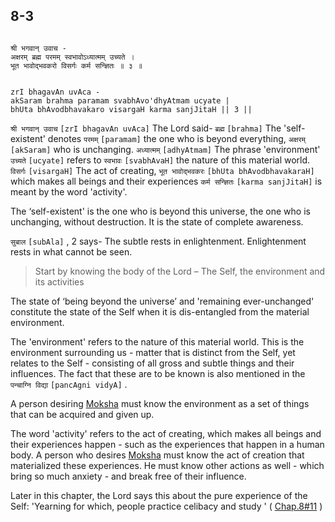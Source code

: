 ## 8-3


```shloka-sa

श्री भगवान् उवाच -
अक्षरम् ब्रह्म परमम् स्वभावोऽध्यात्मम् उच्यते ।
भूत भावोद्भवकरो विसर्गः कर्म सन्ज्ञितः ॥ ३ ॥

```
```shloka-sa-hk

zrI bhagavAn uvAca -
akSaram brahma paramam svabhAvo'dhyAtmam ucyate |
bhUta bhAvodbhavakaro visargaH karma sanjJitaH || 3 ||

```
`श्री भगवान् उवाच` `[zrI bhagavAn uvAca]` The Lord said- `ब्रह्म` `[brahma]` The 'self-existent' denotes `परमम्` `[paramam]` the one who is beyond everything, `अक्षरम्` `[akSaram]` who is unchanging. `अध्यात्मम्` `[adhyAtmam]` The phrase 'environment' `उच्यते` `[ucyate]` refers to `स्वभावः` `[svabhAvaH]` the nature of this material world. `विसर्गः` `[visargaH]` The act of creating, `भूत भावोद्भवकरः` `[bhUta bhAvodbhavakaraH]` which makes all beings and their experiences `कर्म सन्ज्ञितः` `[karma sanjJitaH]` is meant by the word 'activity'.

The ‘self-existent' is the one who is beyond this universe, the one who is unchanging, without destruction. It is the state of complete awareness. 

`सुबाल` `[subAla]` , 2
 says- The subtle rests in enlightenment. Enlightenment rests in what cannot be seen.



<a name='applnote_134'></a>
> Start by knowing the body of the Lord – The Self, the environment and its activities



The state of ‘being beyond the universe’ and 'remaining ever-unchanged' constitute the state of the Self when it is dis-entangled from the material environment.

The 'environment' refers to the nature of this material world. This is the environment surrounding us - matter that is distinct from the Self, yet relates to the Self - consisting of all gross and subtle things and their influences. The fact that these are to be known is also mentioned in the 
`पन्चाग्नि विद्या` `[pancAgni vidyA]`
. 

A person desiring 
[Moksha](Moksha)
 must know the environment as a set of things that can be acquired and given up.

The word 'activity' refers to the act of creating, which makes all beings and their experiences happen - such as the experiences that happen in a human body. A person who desires 
[Moksha](Moksha)
 must know the act of creation that materialized these experiences. He must know other actions as well - which bring so much anxiety - and break free of their influence. 

Later in this chapter, the Lord says this about the pure experience of the Self: 'Yearning for which, people practice celibacy and study ' (
[Chap.8#11](_11)
)


